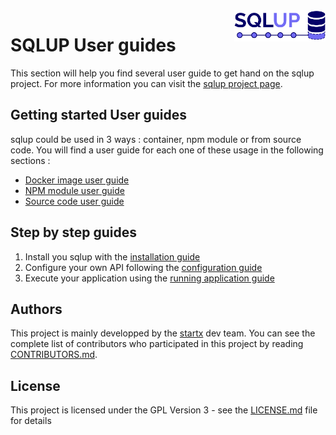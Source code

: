 <img align="right" height="50" src="https://raw.githubusercontent.com/startxfr/sqlup/master/docs/assets/logo.svg?sanitize=true">

# SQLUP User guides

This section will help you find several user guide to get hand on the sqlup project. For more information you can visit the [sqlup project page](https://github.com/startxfr/sqlup/).

## Getting started User guides

sqlup could be used in 3 ways : container, npm module or from source code. You will find a user guide for each one of these usage in the following sections :
- [Docker image user guide](USE_docker.md)
- [NPM module user guide](USE_npm.md)
- [Source code user guide](USE_source.md)

## Step by step guides

1. Install you sqlup with the [installation guide](1.Install.md)
2. Configure your own API following the [configuration guide](2.Configure.md)
3. Execute your application using the [running application guide](3.Run.md)

## Authors

This project is mainly developped by the [startx](https://www.startx.fr) dev team. You can see the complete list of contributors who participated in this project by reading [CONTRIBUTORS.md](CONTRIBUTORS.md).

## License

This project is licensed under the GPL Version 3 - see the [LICENSE.md](LICENSE.md) file for details
